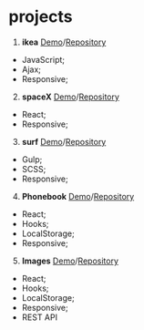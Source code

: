 # projects
1. **ikea** [Demo](https://leonidlukin.github.io/Ikea/)/[Repository](https://github.com/LeonidLukin/Ikea)
  - JavaScript;
  - Ajax;
  - Responsive;
2. **spaceX** [Demo](https://leonidlukin.github.io/SpaceX/)/[Repository](https://github.com/LeonidLukin/SpaceX)
  - React;
  - Responsive;
3. **surf** [Demo](https://leonidlukin.github.io/surf/app/index.html)/[Repository](https://github.com/LeonidLukin/surf)
  - Gulp;
  - SCSS;
  - Responsive;
4. **Phonebook** [Demo](https://leonidlukin.github.io/goit-react-hw-04-phonebook/)/[Repository](https://github.com/LeonidLukin/goit-react-hw-04-phonebook)
  - React;
  - Hooks;
  - LocalStorage;
  - Responsive;
5. **Images** [Demo](https://leonidlukin.github.io/goit-react-hw-04-images/)/[Repository](https://github.com/LeonidLukin/goit-react-hw-04-images)
  - React;
  - Hooks;
  - LocalStorage;
  - Responsive;
  - REST API
